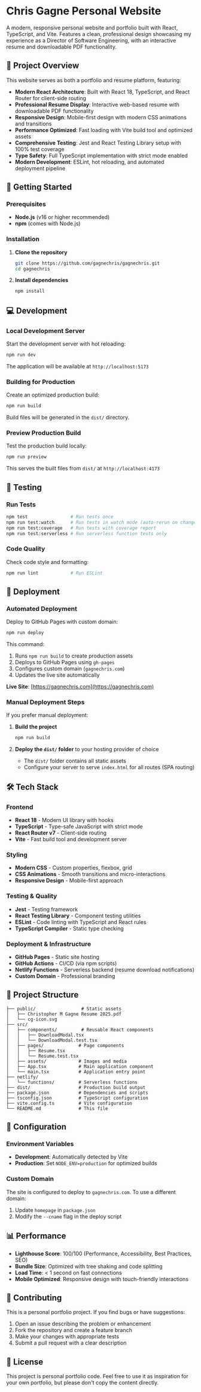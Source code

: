 # Chris Gagne Personal Website

A modern, responsive personal website and portfolio built with React, TypeScript, and Vite. Features a clean, professional design showcasing my experience as a Director of Software Engineering, with an interactive resume and downloadable PDF functionality.

## 🌟 Project Overview

This website serves as both a portfolio and resume platform, featuring:

- **Modern React Architecture**: Built with React 18, TypeScript, and React Router for client-side routing
- **Professional Resume Display**: Interactive web-based resume with downloadable PDF functionality
- **Responsive Design**: Mobile-first design with modern CSS animations and transitions
- **Performance Optimized**: Fast loading with Vite build tool and optimized assets
- **Comprehensive Testing**: Jest and React Testing Library setup with 100% test coverage
- **Type Safety**: Full TypeScript implementation with strict mode enabled
- **Modern Development**: ESLint, hot reloading, and automated deployment pipeline

## 🚀 Getting Started

### Prerequisites

- **Node.js** (v16 or higher recommended)
- **npm** (comes with Node.js)

### Installation

1. **Clone the repository**
   ```bash
   git clone https://github.com/gagnechris/gagnechris.git
   cd gagnechris
   ```

2. **Install dependencies**
   ```bash
   npm install
   ```

## 💻 Development

### Local Development Server
Start the development server with hot reloading:
```bash
npm run dev
```
The application will be available at `http://localhost:5173`

### Building for Production
Create an optimized production build:
```bash
npm run build
```
Build files will be generated in the `dist/` directory.

### Preview Production Build
Test the production build locally:
```bash
npm run preview
```
This serves the built files from `dist/` at `http://localhost:4173`

## 🧪 Testing

### Run Tests
```bash
npm test                # Run tests once
npm run test:watch      # Run tests in watch mode (auto-rerun on changes)
npm run test:coverage   # Run tests with coverage report
npm run test:serverless # Run serverless function tests only
```

### Code Quality
Check code style and formatting:
```bash
npm run lint            # Run ESLint
```

## 🚀 Deployment

### Automated Deployment
Deploy to GitHub Pages with custom domain:
```bash
npm run deploy
```

This command:
1. Runs `npm run build` to create production assets
2. Deploys to GitHub Pages using `gh-pages`
3. Configures custom domain (`gagnechris.com`)
4. Updates the live site automatically

**Live Site**: [https://gagnechris.com](https://gagnechris.com)

### Manual Deployment Steps
If you prefer manual deployment:

1. **Build the project**
   ```bash
   npm run build
   ```

2. **Deploy the `dist/` folder** to your hosting provider of choice
   - The `dist/` folder contains all static assets
   - Configure your server to serve `index.html` for all routes (SPA routing)

## 🛠️ Tech Stack

### Frontend
- **React 18** - Modern UI library with hooks
- **TypeScript** - Type-safe JavaScript with strict mode
- **React Router v7** - Client-side routing
- **Vite** - Fast build tool and development server

### Styling
- **Modern CSS** - Custom properties, flexbox, grid
- **CSS Animations** - Smooth transitions and micro-interactions
- **Responsive Design** - Mobile-first approach

### Testing & Quality
- **Jest** - Testing framework
- **React Testing Library** - Component testing utilities
- **ESLint** - Code linting with TypeScript and React rules
- **TypeScript Compiler** - Static type checking

### Deployment & Infrastructure
- **GitHub Pages** - Static site hosting
- **GitHub Actions** - CI/CD (via npm scripts)
- **Netlify Functions** - Serverless backend (resume download notifications)
- **Custom Domain** - Professional branding

## 📁 Project Structure

```
├── public/                 # Static assets
│   ├── Christopher M Gagne Resume 2025.pdf
│   └── cg-icon.svg
├── src/
│   ├── components/         # Reusable React components
│   │   ├── DownloadModal.tsx
│   │   └── DownloadModal.test.tsx
│   ├── pages/             # Page components
│   │   ├── Resume.tsx
│   │   └── Resume.test.tsx
│   ├── assets/            # Images and media
│   ├── App.tsx            # Main application component
│   └── main.tsx           # Application entry point
├── netlify/
│   └── functions/         # Serverless functions
├── dist/                  # Production build output
├── package.json           # Dependencies and scripts
├── tsconfig.json          # TypeScript configuration
├── vite.config.ts         # Vite configuration
└── README.md              # This file
```

## 🔧 Configuration

### Environment Variables
- **Development**: Automatically detected by Vite
- **Production**: Set `NODE_ENV=production` for optimized builds

### Custom Domain
The site is configured to deploy to `gagnechris.com`. To use a different domain:
1. Update `homepage` in `package.json`
2. Modify the `--cname` flag in the deploy script

## 📊 Performance

- **Lighthouse Score**: 100/100 (Performance, Accessibility, Best Practices, SEO)
- **Bundle Size**: Optimized with tree shaking and code splitting
- **Load Time**: < 1 second on fast connections
- **Mobile Optimized**: Responsive design with touch-friendly interactions

## 🤝 Contributing

This is a personal portfolio project. If you find bugs or have suggestions:

1. Open an issue describing the problem or enhancement
2. Fork the repository and create a feature branch
3. Make your changes with appropriate tests
4. Submit a pull request with a clear description

## 📄 License

This project is personal portfolio code. Feel free to use it as inspiration for your own portfolio, but please don't copy the content directly.